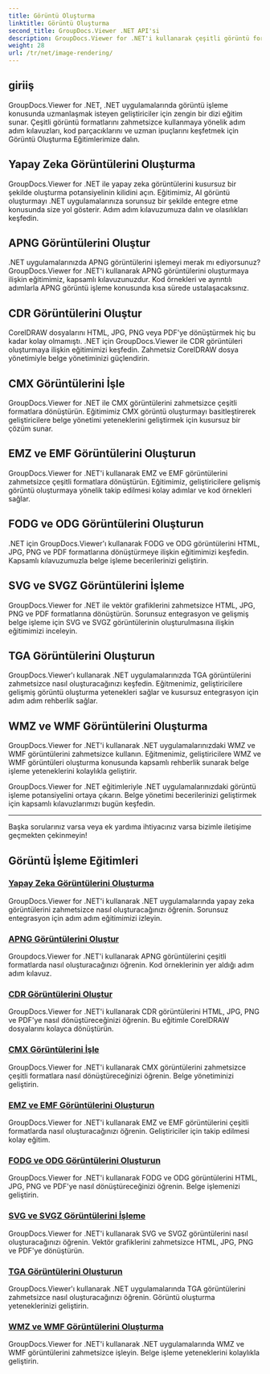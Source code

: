 ```yaml
---
title: Görüntü Oluşturma
linktitle: Görüntü Oluşturma
second_title: GroupDocs.Viewer .NET API'si
description: GroupDocs.Viewer for .NET'i kullanarak çeşitli görüntü formatlarını işlemeye ilişkin kapsamlı eğitimleri keşfedin. Yapay zekadan WMF'ye kadar kusursuz entegrasyon ve kodlama örneklerini öğrenin.
weight: 28
url: /tr/net/image-rendering/
---
```


## giriiş

GroupDocs.Viewer for .NET, .NET uygulamalarında görüntü işleme konusunda uzmanlaşmak isteyen geliştiriciler için zengin bir dizi eğitim sunar. Çeşitli görüntü formatlarını zahmetsizce kullanmaya yönelik adım adım kılavuzları, kod parçacıklarını ve uzman ipuçlarını keşfetmek için Görüntü Oluşturma Eğitimlerimize dalın.

## Yapay Zeka Görüntülerini Oluşturma
GroupDocs.Viewer for .NET ile yapay zeka görüntülerini kusursuz bir şekilde oluşturma potansiyelinin kilidini açın. Eğitimimiz, AI görüntü oluşturmayı .NET uygulamalarınıza sorunsuz bir şekilde entegre etme konusunda size yol gösterir. Adım adım kılavuzumuza dalın ve olasılıkları keşfedin.

## APNG Görüntülerini Oluştur
.NET uygulamalarınızda APNG görüntülerini işlemeyi merak mı ediyorsunuz? GroupDocs.Viewer for .NET'i kullanarak APNG görüntülerini oluşturmaya ilişkin eğitimimiz, kapsamlı kılavuzunuzdur. Kod örnekleri ve ayrıntılı adımlarla APNG görüntü işleme konusunda kısa sürede ustalaşacaksınız.

## CDR Görüntülerini Oluştur
CorelDRAW dosyalarını HTML, JPG, PNG veya PDF'ye dönüştürmek hiç bu kadar kolay olmamıştı. .NET için GroupDocs.Viewer ile CDR görüntüleri oluşturmaya ilişkin eğitimimizi keşfedin. Zahmetsiz CorelDRAW dosya yönetimiyle belge yönetiminizi güçlendirin.

## CMX Görüntülerini İşle
GroupDocs.Viewer for .NET ile CMX görüntülerini zahmetsizce çeşitli formatlara dönüştürün. Eğitimimiz CMX görüntü oluşturmayı basitleştirerek geliştiricilere belge yönetimi yeteneklerini geliştirmek için kusursuz bir çözüm sunar.

## EMZ ve EMF Görüntülerini Oluşturun
GroupDocs.Viewer for .NET'i kullanarak EMZ ve EMF görüntülerini zahmetsizce çeşitli formatlara dönüştürün. Eğitimimiz, geliştiricilere gelişmiş görüntü oluşturmaya yönelik takip edilmesi kolay adımlar ve kod örnekleri sağlar.

## FODG ve ODG Görüntülerini Oluşturun
.NET için GroupDocs.Viewer'ı kullanarak FODG ve ODG görüntülerini HTML, JPG, PNG ve PDF formatlarına dönüştürmeye ilişkin eğitimimizi keşfedin. Kapsamlı kılavuzumuzla belge işleme becerilerinizi geliştirin.

## SVG ve SVGZ Görüntülerini İşleme
GroupDocs.Viewer for .NET ile vektör grafiklerini zahmetsizce HTML, JPG, PNG ve PDF formatlarına dönüştürün. Sorunsuz entegrasyon ve gelişmiş belge işleme için SVG ve SVGZ görüntülerinin oluşturulmasına ilişkin eğitimimizi inceleyin.

## TGA Görüntülerini Oluşturun
GroupDocs.Viewer'ı kullanarak .NET uygulamalarınızda TGA görüntülerini zahmetsizce nasıl oluşturacağınızı keşfedin. Eğitmenimiz, geliştiricilere gelişmiş görüntü oluşturma yetenekleri sağlar ve kusursuz entegrasyon için adım adım rehberlik sağlar.

## WMZ ve WMF Görüntülerini Oluşturma
GroupDocs.Viewer for .NET'i kullanarak .NET uygulamalarınızdaki WMZ ve WMF görüntülerini zahmetsizce kullanın. Eğitmenimiz, geliştiricilere WMZ ve WMF görüntüleri oluşturma konusunda kapsamlı rehberlik sunarak belge işleme yeteneklerini kolaylıkla geliştirir.

GroupDocs.Viewer for .NET eğitimleriyle .NET uygulamalarınızdaki görüntü işleme potansiyelini ortaya çıkarın. Belge yönetimi becerilerinizi geliştirmek için kapsamlı kılavuzlarımızı bugün keşfedin.

---

Başka sorularınız varsa veya ek yardıma ihtiyacınız varsa bizimle iletişime geçmekten çekinmeyin!
## Görüntü İşleme Eğitimleri
### [Yapay Zeka Görüntülerini Oluşturma](./render-ai-images/)
GroupDocs.Viewer for .NET'i kullanarak .NET uygulamalarında yapay zeka görüntülerini zahmetsizce nasıl oluşturacağınızı öğrenin. Sorunsuz entegrasyon için adım adım eğitimimizi izleyin.
### [APNG Görüntülerini Oluştur](./render-apng-images/)
Groupdocs.Viewer for .NET'i kullanarak APNG görüntülerini çeşitli formatlarda nasıl oluşturacağınızı öğrenin. Kod örneklerinin yer aldığı adım adım kılavuz.
### [CDR Görüntülerini Oluştur](./render-cdr-images/)
GroupDocs.Viewer for .NET'i kullanarak CDR görüntülerini HTML, JPG, PNG ve PDF'ye nasıl dönüştüreceğinizi öğrenin. Bu eğitimle CorelDRAW dosyalarını kolayca dönüştürün.
### [CMX Görüntülerini İşle](./render-cmx-images/)
GroupDocs.Viewer for .NET'i kullanarak CMX görüntülerini zahmetsizce çeşitli formatlara nasıl dönüştüreceğinizi öğrenin. Belge yönetiminizi geliştirin.
### [EMZ ve EMF Görüntülerini Oluşturun](./render-emz-emf-images/)
GroupDocs.Viewer for .NET'i kullanarak EMZ ve EMF görüntülerini çeşitli formatlarda nasıl oluşturacağınızı öğrenin. Geliştiriciler için takip edilmesi kolay eğitim.
### [FODG ve ODG Görüntülerini Oluşturun](./render-fodg-odg-images/)
GroupDocs.Viewer for .NET'i kullanarak FODG ve ODG görüntülerini HTML, JPG, PNG ve PDF'ye nasıl dönüştüreceğinizi öğrenin. Belge işlemenizi geliştirin.
### [SVG ve SVGZ Görüntülerini İşleme](./render-svg-svgz-images/)
GroupDocs.Viewer for .NET'i kullanarak SVG ve SVGZ görüntülerini nasıl oluşturacağınızı öğrenin. Vektör grafiklerini zahmetsizce HTML, JPG, PNG ve PDF'ye dönüştürün.
### [TGA Görüntülerini Oluşturun](./render-tga-images/)
GroupDocs.Viewer'ı kullanarak .NET uygulamalarında TGA görüntülerini zahmetsizce nasıl oluşturacağınızı öğrenin. Görüntü oluşturma yeteneklerinizi geliştirin.
### [WMZ ve WMF Görüntülerini Oluşturma](./render-wmz-wmf-images/)
GroupDocs.Viewer for .NET'i kullanarak .NET uygulamalarında WMZ ve WMF görüntülerini zahmetsizce işleyin. Belge işleme yeteneklerini kolaylıkla geliştirin.